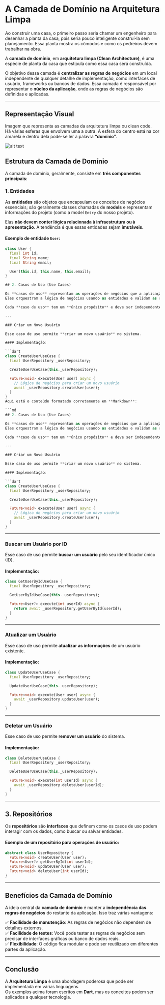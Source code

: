 # A Camada de Domínio na Arquitetura Limpa

Ao construir uma casa, o primeiro passo seria chamar um engenheiro para desenhar a planta da casa, pois seria pouco inteligente construí-la sem planejamento. Essa planta mostra os cômodos e como os pedreiros devem trabalhar na obra.

A **camada de domínio**, em **arquitetura limpa (Clean Architecture)**, é uma espécie de planta da casa que estipula como essa casa será construída.

O objetivo dessa camada é **centralizar as regras de negócios** em um local independente de qualquer detalhe de implementação, como interfaces de usuário, frameworks ou bancos de dados. Essa camada é responsável por representar o **núcleo da aplicação**, onde as regras de negócios são definidas e aplicadas.

---

## Representação Visual

Imagem que representa as camadas da arquitetura limpa ou clean code.  
Há várias esferas que envolvem uma a outra. A esfera do centro está na cor amarela e dentro dela pode-se ler a palavra **“domínio”**.

![alt text](image.png)

## Estrutura da Camada de Domínio

A camada de domínio, geralmente, consiste em **três componentes principais**:

### 1. Entidades  

As **entidades** são objetos que encapsulam os conceitos de negócios essenciais; são geralmente classes chamadas de **models** e representam informações do projeto (como a model `Entry` do nosso projeto).  

Elas **não devem conter lógica relacionada à infraestrutura ou à apresentação**. A tendência é que essas entidades sejam **imutáveis**.

#### Exemplo de entidade `User`:

```dart
class User {
  final int id;
  final String name;
  final String email;

  User(this.id, this.name, this.email);
}

## 2. Casos de Uso (Use Cases)  

Os **casos de uso** representam as operações de negócios que a aplicação pode executar.  
Eles orquestram a lógica de negócios usando as entidades e validam as regras de negócios.

Cada **caso de uso** tem um **único propósito** e deve ser independente de detalhes externos, como banco de dados ou interfaces de usuário.

---

### Criar um Novo Usuário  

Esse caso de uso permite **criar um novo usuário** no sistema.

#### Implementação:

```dart
class CreateUserUseCase {
  final UserRepository _userRepository;

  CreateUserUseCase(this._userRepository);

  Future<void> execute(User user) async {
    // Lógica de negócios para criar um novo usuário
    await _userRepository.createUser(user);
  }
}
Aqui está o conteúdo formatado corretamente em **Markdown**:  

```md
## 2. Casos de Uso (Use Cases)  

Os **casos de uso** representam as operações de negócios que a aplicação pode executar.  
Eles orquestram a lógica de negócios usando as entidades e validam as regras de negócios.

Cada **caso de uso** tem um **único propósito** e deve ser independente de detalhes externos, como banco de dados ou interfaces de usuário.

---

### Criar um Novo Usuário  

Esse caso de uso permite **criar um novo usuário** no sistema.

#### Implementação:

```dart
class CreateUserUseCase {
  final UserRepository _userRepository;

  CreateUserUseCase(this._userRepository);

  Future<void> execute(User user) async {
    // Lógica de negócios para criar um novo usuário
    await _userRepository.createUser(user);
  }
}
```

---

### Buscar um Usuário por ID  

Esse caso de uso permite **buscar um usuário** pelo seu identificador único (ID).

#### Implementação:

```dart
class GetUserByIdUseCase {
  final UserRepository _userRepository;

  GetUserByIdUseCase(this._userRepository);

  Future<User?> execute(int userId) async {
    return await _userRepository.getUserById(userId);
  }
}
```

---

### Atualizar um Usuário  

Esse caso de uso permite **atualizar as informações** de um usuário existente.

#### Implementação:

```dart
class UpdateUserUseCase {
  final UserRepository _userRepository;

  UpdateUserUseCase(this._userRepository);

  Future<void> execute(User user) async {
    await _userRepository.updateUser(user);
  }
}
```

---

### Deletar um Usuário  

Esse caso de uso permite **remover um usuário** do sistema.

#### Implementação:

```dart
class DeleteUserUseCase {
  final UserRepository _userRepository;

  DeleteUserUseCase(this._userRepository);

  Future<void> execute(int userId) async {
    await _userRepository.deleteUser(userId);
  }
}
```

---

## 3. Repositórios  

Os **repositórios** são **interfaces** que definem como os casos de uso podem interagir com os dados, como buscar ou salvar entidades.

#### Exemplo de um repositório para operações de usuário:

```dart
abstract class UserRepository {
  Future<void> createUser(User user);
  Future<User?> getUserById(int userId);
  Future<void> updateUser(User user);
  Future<void> deleteUser(int userId);
}
```

---

## Benefícios da Camada de Domínio  

A ideia central da **camada de domínio** é manter a **independência das regras de negócios** do restante da aplicação. Isso traz várias vantagens:

✅ **Facilidade de manutenção**: As regras de negócios não dependem de detalhes externos.  
✅ **Facilidade de testes**: Você pode testar as regras de negócios sem precisar de interfaces gráficas ou banco de dados reais.  
✅ **Flexibilidade**: O código fica modular e pode ser reutilizado em diferentes partes da aplicação.  

---

## Conclusão  

A **Arquitetura Limpa** é uma abordagem poderosa que pode ser implementada em várias linguagens.  
Os exemplos acima foram escritos em **Dart**, mas os conceitos podem ser aplicados a qualquer tecnologia.
